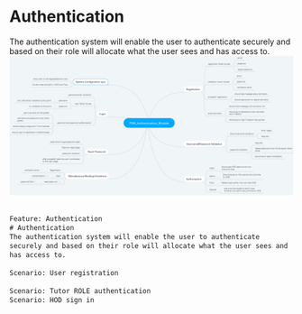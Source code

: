 # Authentication
The authentication system will enable the user to authenticate securely and based on their role will allocate what the user sees and has access to.
![Authentication module](auth.PNG)

```gherkin

Feature: Authentication
# Authentication
The authentication system will enable the user to authenticate securely and based on their role will allocate what the user sees and has access to.

Scenario: User registration

Scenario: Tutor ROLE authentication
Scenario: HOD sign in



```